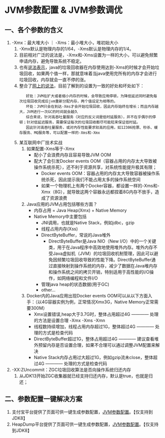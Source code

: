 # JVM参数配置 & JVM参数调优

## 一、各个参数的含义
1. -Xmx：最大堆大小 ｜ -Xms：最小堆大小，堆初始大小
   1. -Xmx默认是物理内存的1/64，-Xms默认是物理内存的1/4。
   2. 目前相对广泛的说法是，-Xmx和-Xms设置为一样的大小，可以避免频繁申请内存，避免导致系统不稳定。
   3. 也有[说法表示](https://blog.csdn.net/Truong/article/details/71126868)，java的垃圾回收器在内存使用达到-Xms的时候才会开始垃圾回收，如果两个值一样，那就意味着当java使用完所有的内存才会进行垃圾回收，内存就会一直不停的涨。
   4. 整合了[网上的说法](https://hello.blog.csdn.net/article/details/108462684)，目前了解到的设置为一致的好处和坏处如下：
      ```text
         好处：JVM在扩大或者缩小内存的时候，会导致应用停顿，为降低延迟同时避免每次垃圾回收完成后jvm重新分配内存，两个值设定为相等的。
         坏处：JVM只会在到达-Xms才会开始垃圾回收，因此内存始终在增长；而且内存越大，JVM进行一次GC的时间就会越久
         综合来说，针对高吞吐量服务（对应的反义词是低时延服务），并不在乎偶尔的停顿；针对低延迟服务，需要保证每次的垃圾回收都尽可能短来保证低时延。
         因此针对高吞吐量服务，或对内存性能要求较高的应用，如12306抢票、秒杀、缓存服务、MQ服务等，可以配置一样的-Xms和-Xmx
      ```
   5. 某互联网中厂技术实战
      1. 如果配置-Xms等于-Xmx
         - 配小了会浪费内存且容易导致JVM OOM
         - 配大了会引发Docker events OOM（容器占用的内存太大导致被操作系统杀死），还不利于资源共享，对系统性能提升极其有限；
           - Docker events OOM：容器占用的内存太大导致容器被操作系统杀死，因此提示我们不能占用太多的操作系统空间
           - 如果一个物理机上有两个Docker容器，都设置一样的-Xms和-Xmx（8G），就导致这两个容器永远都捏着8G内存不放手，造成了资源浪费
      2. Java应用的JVM占用包括哪些方面？
         - 内存占用 = Java Heap(Xmx) + Native Memory 
         - Native Memory中主要包括
           - JNI调用，也就是Native Stack，例如jdbc，gzip
           - 线程占用内存(Xss)
           - DirectByteBuffer，常说的Java堆外
             - DirectByteBuffer‌是Java NIO（New I/O）中的一个关键类，用于在Java程序中高效地使用堆外内存。堆外内存不受Java虚拟机（JVM）的垃圾回收机制管理，因此可以避免因频繁垃圾回收导致的性能下降。DirectByteBuffer通过直接映射到操作系统的内存，减少了数据在Java堆内存和操作系统之间的拷贝开销，特别适用于高性能的I/O操作，如网络编程和文件I/O
           - 管理java heap的状态数据(用于GC)
           - other...
      3. Docker内的Java应用出现Docker events OOM可以从以下方面入手：（以4G容器实例为例，正常情况Xmx3G，Native Memory正常需要300M）
         - Xmx设置错误,heap大于3.7G时，整体占用超过4G ———— 处理的方法是设置合理 -Xmx -Xms -Xmn
         - 线程数持续增加，线程占用内存超过1G，整体超过4G ———— 处理的方式是检查代码
         - DirectByteBuffer超过1G，整体占用超过4G ———— 建议查看堆外预留内存是否设置合理，如果不合理可以通过调整JVM配置来解决
         - Native Stack内存占用过大超过1G，例如gzip流未close，整体超过4G ———— 处理的方式是检查代码
2. -XX:ZUncommit：ZGC垃圾回收算法是否向操作系统归还内存
   1. 从JDK13开始ZGC收集器就已经支持归还内存，默认是true，也就是归还；



## 二、参数配置一键解决方案
1. 支付宝平台提供了页面可供一键生成参数配置，[JVM参数配置](https://render.alipay.com/p/s/jvm-generate/JvmGenerate)。【仅支持到JDK8】
2. HeapDump平台提供了页面可供一键生成参数配置，[JVM参数配置](https://opts.share.heapdump.cn/result/generate/1zqgg)。【仅支持到JDK8】




